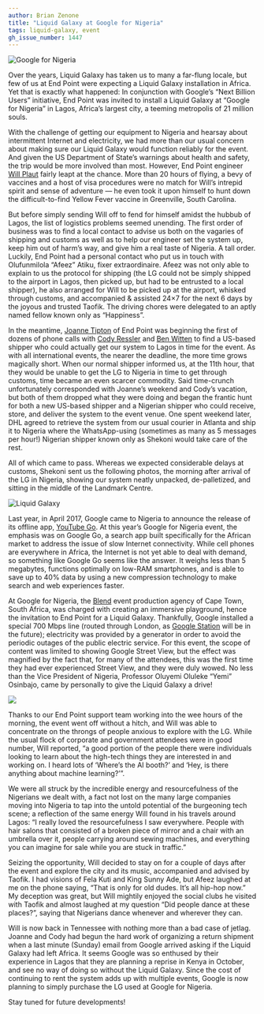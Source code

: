 ```yaml
---
author: Brian Zenone
title: "Liquid Galaxy at Google for Nigeria"
tags: liquid-galaxy, event
gh_issue_number: 1447
---
```


<img src="/blog/2018/08/06/liquid-galaxy-at-google-nigeria/image-0.jpg" alt="Google for Nigeria" />

Over the years, Liquid Galaxy has taken us to many a far-flung locale, but few of us at End Point were expecting a Liquid Galaxy installation in Africa. Yet that is exactly what happened: In conjunction with Google’s “Next Billion Users” initiative, End Point was invited to install a Liquid Galaxy at “Google for Nigeria” in Lagos, Africa’s largest city, a teeming metropolis of 21 million souls.

With the challenge of getting our equipment to Nigeria and hearsay about intermittent Internet and electricity, we had more than our usual concern about making sure our Liquid Galaxy would function reliably for the event. And given the US Department of State’s warnings about health and safety, the trip would be more involved than most. However, End Point engineer [Will Plaut](/team/will_plaut) fairly leapt at the chance. More than 20 hours of flying, a bevy of vaccines and a host of visa procedures were no match for Will’s intrepid spirit and sense of adventure — he even took it upon himself to hunt down the difficult-to-find Yellow Fever vaccine in Greenville, South Carolina.

But before simply sending Will off to fend for himself amidst the hubbub of Lagos, the list of logistics problems seemed unending. The first order of business was to find a local contact to advise us both on the vagaries of shipping and customs as well as to help our engineer set the system up, keep him out of harm’s way, and give him a real taste of Nigeria. A tall order. Luckily, End Point had a personal contact who put us in touch with Olufunmilola “Afeez” Atiku, fixer extraordinaire. Afeez was not only able to explain to us the protocol for shipping (the LG could not be simply shipped to the airport in Lagos, then picked up, but had to be entrusted to a local shipper), he also arranged for Will to be picked up at the airport, whisked through customs, and accompanied & assisted 24×7 for the next 6 days by the joyous and trusted Taofik. The driving chores were delegated to an aptly named fellow known only as “Happiness”.

In the meantime, [Joanne Tipton](/team/joanne_tipton) of End Point was beginning the first of dozens of phone calls with [Cody Ressler](/team/cody_ressler) and [Ben Witten](/team/ben_witten) to find a US-based shipper who could actually get our system to Lagos in time for the event. As with all international events, the nearer the deadline, the more time grows magically short. When our normal shipper informed us, at the 11th hour, that they would be unable to get the LG to Nigeria in time to get through customs, time became an even scarcer commodity. Said time-crunch unfortunately corresponded with Joanne’s weekend and Cody’s vacation, but both of them dropped what they were doing and began the frantic hunt for both a new US-based shipper and a Nigerian shipper who could receive, store, and deliver the system to the event venue. One spent weekend later, DHL agreed to retrieve the system from our usual courier in Atlanta and ship it to Nigeria where the WhatsApp-using (sometimes as many as 5 messages per hour!) Nigerian shipper known only as Shekoni would take care of the rest.

All of which came to pass. Whereas we expected considerable delays at customs, Shekoni sent us the following photos, the morning after arrival of the LG in Nigeria, showing our system neatly unpacked, de-palletized, and sitting in the middle of the Landmark Centre.

<img src="/blog/2018/08/06/liquid-galaxy-at-google-nigeria/image-1.jpg" alt="Liquid Galaxy" />

Last year, in April 2017, Google came to Nigeria to announce the release of its offline app, [YouTube Go](https://tubefilter.com/2017/07/28/offline-first-youtube-go-app-nigeria/). At this year’s Google for Nigeria event, the emphasis was on Google Go, a search app built specifically for the African market to address the issue of slow Internet connectivity. While cell phones are everywhere in Africa, the Internet is not yet able to deal with demand, so something like Google Go seems like the answer. It weighs less than 5 megabytes, functions optimally on low-RAM smartphones, and is able to save up to 40% data by using a new compression technology to make search and web experiences faster.

At Google for Nigeria, the [Blend](https://blend.global/) event production agency of Cape Town, South Africa, was charged with creating an immersive playground, hence the invitation to End Point for a Liquid Galaxy. Thankfully, Google installed a special 700 Mbps line (routed through London, as [Google Station](https://station.google.com/) will be in the future); electricity was provided by a generator in order to avoid the periodic outages of the public electric service. For this event, the scope of content was limited to showing Google Street View, but the effect was magnified by the fact that, for many of the attendees, this was the first time they had ever experienced Street View, and they were duly wowed. No less than the Vice President of Nigeria, Professor Oluyemi Oluleke “Yemi” Osinbajo, came by personally to give the Liquid Galaxy a drive!

<img src="/blog/2018/08/06/liquid-galaxy-at-google-nigeria/image-2.jpg" />

Thanks to our End Point support team working into the wee hours of the morning, the event went off without a hitch, and Will was able to concentrate on the throngs of people anxious to explore with the LG. While the usual flock of corporate and government attendees were in good number, Will reported, “a good portion of the people there were individuals looking to learn about the high-tech things they are interested in and working on. I heard lots of ‘Where’s the AI booth?’ and ‘Hey, is there anything about machine learning?’”.

We were all struck by the incredible energy and resourcefulness of the Nigerians we dealt with, a fact not lost on the many large companies moving into Nigeria to tap into the untold potential of the burgeoning tech scene; a reflection of the same energy Will found in his travels around Lagos: “I really loved the resourcefulness I saw everywhere. People with hair salons that consisted of a broken piece of mirror and a chair with an umbrella over it, people carrying around sewing machines, and everything you can imagine for sale while you are stuck in traffic.”

Seizing the opportunity, Will decided to stay on for a couple of days after the event and explore the city and its music, accompanied and advised by Taofik. I had visions of Fela Kuti and King Sunny Ade, but Afeez laughed at me on the phone saying, “That is only for old dudes. It’s all hip-hop now.” My deception was great, but Will mightily enjoyed the social clubs he visited with Taofik and almost laughed at my question “Did people dance at these places?”, saying that Nigerians dance whenever and wherever they can.

Will is now back in Tennessee with nothing more than a bad case of jetlag. Joanne and Cody had begun the hard work of organizing a return shipment when a last minute (Sunday) email from Google arrived asking if the Liquid Galaxy had left Africa. It seems Google was so enthused by their experience in Lagos that they are planning a reprise in Kenya in October, and see no way of doing so without the Liquid Galaxy. Since the cost of continuing to rent the system adds up with multiple events, Google is now planning to simply purchase the LG used at Google for Nigeria.

Stay tuned for future developments!
